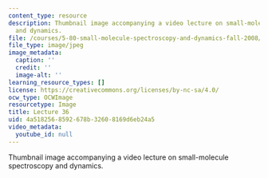 ```yaml
---
content_type: resource
description: Thumbnail image accompanying a video lecture on small-molecule spectroscopy
  and dynamics.
file: /courses/5-80-small-molecule-spectroscopy-and-dynamics-fall-2008/4a5182568592678b32608169d6eb24a5_mit5_80f08lec36_th.jpg
file_type: image/jpeg
image_metadata:
  caption: ''
  credit: ''
  image-alt: ''
learning_resource_types: []
license: https://creativecommons.org/licenses/by-nc-sa/4.0/
ocw_type: OCWImage
resourcetype: Image
title: Lecture 36
uid: 4a518256-8592-678b-3260-8169d6eb24a5
video_metadata:
  youtube_id: null
---
```

Thumbnail image accompanying a video lecture on small-molecule spectroscopy and dynamics.